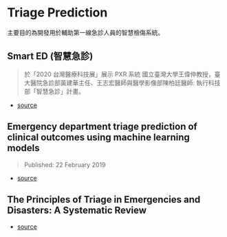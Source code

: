 # Triage Prediction
主要目的為開發用於輔助第一線急診人員的智慧檢傷系統。


## Smart ED (智慧急診)
> 於「2020 台灣醫療科技展」展示 PXR 系統
> 國立臺灣大學王偉仲教授，臺大醫院急診部黃建華主任、王志宏醫師與醫學影像部陳柏廷醫師: 執行科技部「智慧急診」計畫。
- [source](https://www.medalab.ai/research/smarted)


## Emergency department triage prediction of clinical outcomes using machine learning models
> Published: 22 February 2019
- [source](https://ccforum.biomedcentral.com/articles/10.1186/s13054-019-2351-7)


## The Principles of Triage in Emergencies and Disasters: A Systematic Review
- [source](https://www.researchgate.net/profile/Amir-Salari/publication/339748415_The_Principles_of_Triage_in_Emergencies_and_Disasters_A_Systematic_Review/links/5eaf885fa6fdcc7050a85ed4/The-Principles-of-Triage-in-Emergencies-and-Disasters-A-Systematic-Review.pdf)



